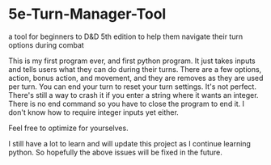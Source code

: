 # 5e-Turn-Manager-Tool
a tool for beginners to D&amp;D 5th edition to help them navigate their turn options during combat

This is my first program ever, and first python program. It just takes inputs and tells users what they can do during their turns.
There are a few options, action, bonus action, and movement, and they are removes as they are used per turn.
You can end your turn to reset your turn settings.
It's not perfect. There's still a way to crash it if you enter a string where it wants an integer.
There is no end command so you have to close the program to end it.
I don't know how to require integer inputs yet either.

Feel free to optimize for yourselves.

I still have a lot to learn and will update this project as I continue learning python. 
So hopefully the above issues will be fixed in the future.

